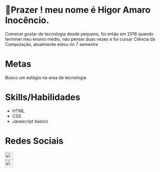 # 👋Prazer ! meu nome é Higor Amaro Inocêncio.
Comecei gostar de tecnologia desde pequeno, foi então em 2018 quando terminei meu ensino médio, não pensei duas vezes e fui cursar Ciência da Computação, atualmente estou no 7 semestre

# Metas 
Busco um estágio na area de tecnologia

# Skills/Habilidades

- HTML 
- CSS
- Javascript basico

# Redes Sociais

 <a href="https://www.linkedin.com/in/higor-amaro">
<img width ="25px" src="https://t.ctcdn.com.br/09Y6BbLFxNn7XGCYRGzEI0p0oy8=/400x400/smart/filters:format(webp)/i490027.jpeg"></a><br>
 <a  href ="https://github.com/Higoramaro" > <img width ="25px" src="https://github.githubassets.com/images/modules/logos_page/GitHub-Mark.png"> </a>

  



